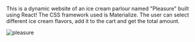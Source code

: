 This is a dynamic website of an ice cream parlour named "Pleasure" built using React! The CSS framework used is Materialize. 
The user can select different ice cream flavors, add it to the cart and get the total amount. 

![pleasure](https://user-images.githubusercontent.com/62478459/117192354-402eb280-adff-11eb-8c58-7a335fe57f31.gif)
